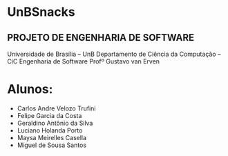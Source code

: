# UnBSnacks 
## PROJETO DE ENGENHARIA DE SOFTWARE

Universidade de Brasília – UnB
Departamento de Ciência da Computação – CiC
Engenharia de Software
Profº Gustavo van Erven

# Alunos:
* Carlos Andre Velozo Trufini
* Felipe Garcia da Costa
* Geraldino Antônio da Silva
* Luciano Holanda Porto
* Maysa Meirelles Casella
* Miguel de Sousa Santos

